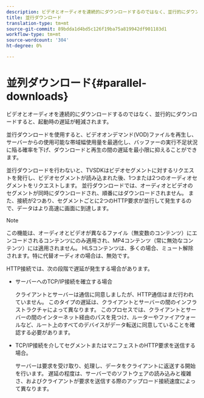 ```yaml
---
description: ビデオとオーディオを連続的にダウンロードするのではなく、並行的にダウンロードすると、起動時の遅延が軽減されます。
title: 並行ダウンロード
translation-type: tm+mt
source-git-commit: 89bdda1d4bd5c126f19ba75a819942df901183d1
workflow-type: tm+mt
source-wordcount: '304'
ht-degree: 0%

---
```



# 並列ダウンロード{#parallel-downloads}

ビデオとオーディオを連続的にダウンロードするのではなく、並行的にダウンロードすると、起動時の遅延が軽減されます。

並行ダウンロードを使用すると、ビデオオンデマンド(VOD)ファイルを再生し、サーバーからの使用可能な帯域幅使用量を最適化し、バッファーの実行不足状況に陥る確率を下げ、ダウンロードと再生の間の遅延を最小限に抑えることができます。

<!-- 

Removed as part of "no DASH use cases" for 2.5.1, May 31st, 2017 release.
<p>Parallel downloads allows DASH video-on-demand (VOD) files to be played, optimizes the available bandwidth usage from a server, lowers the probability of getting into buffer under-run situations, and minimizes the delay between download and playback. </p>

 -->

並行ダウンロードを行わないと、TVSDKはビデオセグメントに対するリクエストを発行し、ビデオセグメントが読み込まれた後、1つまたは2つのオーディオセグメントをリクエストします。 並行ダウンロードでは、オーディオとビデオのセグメントが同時にダウンロードされ、順番にはダウンロードされません。 また、接続が2つあり、セグメントごとに2つのHTTP要求が並行して発生するので、データはより高速に画面に到達します。

>[!NOTE]
>
>この機能は、オーディオとビデオが異なるファイル（無変数のコンテンツ）にエンコードされるコンテンツにのみ適用され、MP4コンテンツ（常に無効なコンテンツ）には適用されません。 HLSコンテンツは、多くの場合、ミュート解除されます。特に代替オーディオの場合は、無効です。

<!-- 

See comment above (DASH use case removed).
  This feature applies only to content where the audio and video are encoded into different files (unmuxed content) and does not apply to MP4 content, which is always muxed. Most DASH content is unmuxed, and HLS content is often unmuxed, especially with alternate audio. 
-->

HTTP接続では、次の段階で遅延が発生する場合があります。

* サーバーへのTCP/IP接続を確立する場合

   クライアントとサーバーは通信に同意しましたが、HTTP通信はまだ行われていません。 このタイプの遅延は、クライアントとサーバーの間のインフラストラクチャによって異なります。 このプロセスでは、クライアントとサーバーの間のインターネット経由のパスを見つけ、ルーターやファイアウォールなど、ルート上のすべてのデバイスがデータ転送に同意していることを確認する必要があります。
* TCP/IP接続を介してセグメントまたはマニフェストのHTTP要求を送信する場合。

   サーバーは要求を受け取り、処理し、データをクライアントに返送する開始を行います。 遅延の程度は、サーバーでのソフトウェアの読み込みと複雑さ、およびクライアントが要求を送信する際のアップロード接続速度によって異なります。

